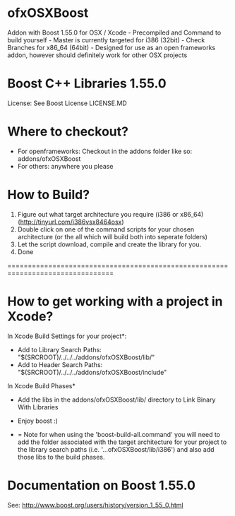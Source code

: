 ofxOSXBoost
===========

Addon with Boost 1.55.0 for OSX / Xcode - Precompiled and Command to build yourself - Master is currently targeted for i386 (32bit) - Check Branches for x86_64 (64bit) - Designed for use as an open frameworks addon, however should definitely work for other OSX projects

Boost C++ Libraries 1.55.0 
===========
License: See Boost License LICENSE.MD


Where to checkout?
===========
- For openframeworks: Checkout in the addons folder like so: addons/ofxOSXBoost
- For others: anywhere you please


How to Build?
===========

1. Figure out what target architecture you require (i386 or x86_64) (http://tinyurl.com/i386vsx8464osx)
2. Double click on one of the command scripts for your chosen architecture (or the all which will build both into seperate folders)
3. Let the script download, compile and create the library for you.
3. Done


================================================================================

How to get working with a project in Xcode?
============

In Xcode Build Settings for your project*:
- Add to Library Search Paths: "$(SRCROOT)/../../../addons/ofxOSXBoost/lib/" 
- Add to Header Search Paths: "$(SRCROOT)/../../../addons/ofxOSXBoost/include"


In Xcode Build Phases*
- Add the libs in the addons/ofxOSXBoost/lib/ directory to Link Binary With Libraries

- Enjoy boost :)

* = Note for when using the 'boost-build-all.command' you will need to add the folder associated with the target architecture for your project to the library search paths (i.e. '...ofxOSXBoost/lib/i386') and also add those libs to the build phases.



Documentation on Boost 1.55.0
===========

See: http://www.boost.org/users/history/version_1_55_0.html